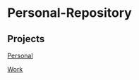 # Personal-Repository

## Projects
[Personal](https://github.com/brandonantoniocook/Personal-Repository/projects/2)

[Work](https://github.com/brandonantoniocook/Personal-Repository/projects/1)
